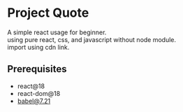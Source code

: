 # Project Quote

A simple react usage for beginner.<br>
using pure react, css, and javascript without node module.<br>
import using cdn link.

## Prerequisites
- react@18
- react-dom@18
- babel@7.21
